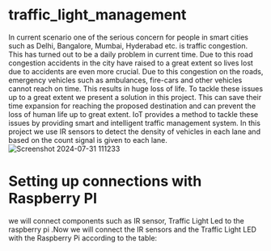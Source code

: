 # traffic_light_management
In current scenario one of the serious concern
for people in smart cities such as Delhi, Bangalore, Mumbai,
Hyderabad etc. is traffic congestion. This has turned out to be
a daily problem in current time. Due to this road congestion
accidents in the city have raised to a great extent so lives
lost due to accidents are even more crucial. Due to this
congestion on the roads, emergency vehicles such as
ambulances, fire-cars and other vehicles cannot reach on time.
This results in huge loss of life. To tackle these issues up to a
great extent we present a solution in this project.  This can
save their time expansion for reaching the proposed
destination and can prevent the loss of human life up to great
extent. IoT provides a method to tackle these issues by
providing smart and intelligent traffic management system. 
In this project we use IR sensors to detect the density of
vehicles in each lane and based on the count signal is given to each lane.
![Screenshot 2024-07-31 111233](https://github.com/user-attachments/assets/7e984097-5990-42c9-9c42-347d3912ae12)

# Setting up connections with Raspberry PI
we will connect components such as IR sensor, Traffic Light Led to the raspberry pi .Now we will connect the IR sensors and the Traffic Light LED with the Raspberry Pi according to the table:

